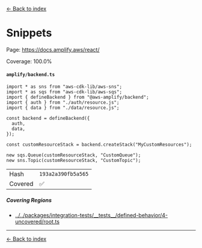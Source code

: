 [<- Back to index](../../docs-pages.md)

#  Snippets

Page: https://docs.amplify.aws/react/

Coverage: 100.0%

#### `amplify/backend.ts`

~~~
import * as sns from "aws-cdk-lib/aws-sns";
import * as sqs from "aws-cdk-lib/aws-sqs";
import { defineBackend } from "@aws-amplify/backend";
import { auth } from "./auth/resource.js";
import { data } from "./data/resource.js";

const backend = defineBackend({
  auth,
  data,
});

const customResourceStack = backend.createStack("MyCustomResources");

new sqs.Queue(customResourceStack, "CustomQueue");
new sns.Topic(customResourceStack, "CustomTopic");

~~~

| | |
| -- | -- |
| Hash | `193a2a390fb5a565` |
| Covered | ✅ |

##### Covering Regions

- [../../packages/integration-tests/\_\_tests\_\_/defined-behavior/4-uncovered/root.ts](../../../../packages/integration-tests/__tests__/defined-behavior/4-uncovered/root.ts#8)

---

[<- Back to index](../../docs-pages.md)
